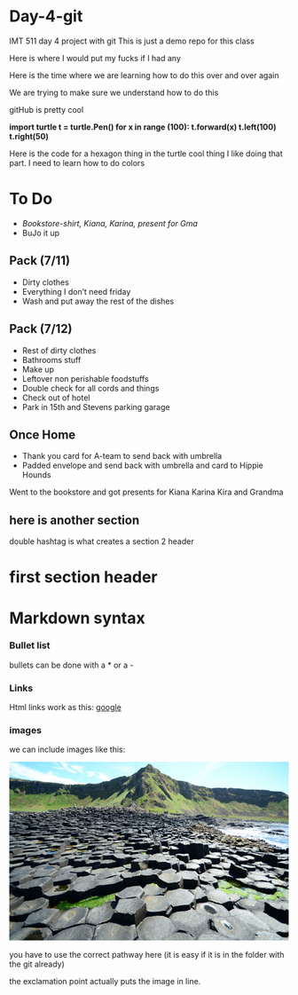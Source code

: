 # Day-4-git
IMT 511 day 4 project with git
This is just a demo repo for this class


Here is where I would put my fucks if I had any

Here is the time where we are learning how to do this over and over again


We are trying to make sure we understand how to do this

gitHub is pretty cool


**import turtle
t = turtle.Pen()
for x in range (100):
    t.forward(x)
    t.left(100)
    t.right(50)**
    
Here is the code for a hexagon thing in the turtle cool thing
I like doing that part. I need to learn how to do colors


# To Do

* _Bookstore-shirt, Kiana, Karina, present for Gma_
* BuJo it up
    
## Pack (7/11)

* Dirty clothes
* Everything I don’t need friday
* Wash and put away the rest of the dishes

## Pack (7/12)


* Rest of dirty clothes
* Bathrooms stuff
* Make up
* Leftover non perishable foodstuffs
* Double check for all cords and things
* Check out of hotel
* Park in 15th and Stevens parking garage
    
## Once Home
    
* Thank you card for A-team to send back with umbrella
* Padded envelope and send back with umbrella and card to Hippie Hounds
    
Went to the bookstore and got presents for Kiana Karina Kira and Grandma

## here is another section 

double hashtag is what creates a section 2 header

# first section header


# Markdown syntax
### Bullet list
bullets can be done with a * or a -

### Links
Html links work as this: [google](https://www.google.com)

### images

we can include images like this:

![Giants' causeway](giants-causeway.jpg) 

you have to use the correct pathway here (it is easy if it is in the folder with the git already)

the exclamation point actually puts the image in line.


